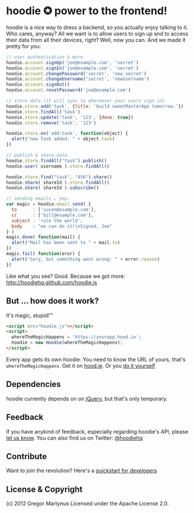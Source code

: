 hoodie ✪ power to the frontend!
===============================

hoodie is a nice way to dress a backend, so you actually enjoy talking to it. Who cares, anyway? All we want is to allow users to sign up and to access their data from all their devices, right? Well, now you can. And we made it pretty for you:

```javascript
// user authentication & more
hoodie.account.signUp('joe@example.com', 'secret')
hoodie.account.signIn('joe@example.com', 'secret')
hoodie.account.changePassword('secret', 'new_secret')
hoodie.account.changeUsername('secret', 'newusername')
hoodie.account.signOut()
hoodie.account.resetPassword('joe@example.com')

// store data (it will sync to whereever your users sign in)
hoodie.store.add('task', {title: 'build sweetMasterApp tomorrow.'})
hoodie.store.findAll('task')
hoodie.store.update('task', '123', {done: true})
hoodie.store.remove('task', '123')

hoodie.store.on('add:task', function(object) {
  alert("new Task added: " + object.task)
})

// publish & share data
hoodie.store.findAll("task").publish()
hoodie.user( username ).store.findAll()

hoodie.store.find("task", "456").share()
hoodie.share( shareId ).store.findAll()
hoodie.share( shareId ).subscribe()

// sending emails … yep.
var magic = hoodie.email.send( {
  to      : ['susan@example.com'],
  cc      : ['bill@example.com'],
  subject : 'rule the world',
  body    : "we can do it!\nSigned, Joe"
} )
magic.done( function(mail) { 
  alert("Mail has been sent to " + mail.to)
})
magic.fail( function(eror) { 
  alert("Sory, but something went wrong: " + error.reason)
})

```

Like what you see? Good. Because we got more: http://hoodiehq.github.com/hoodie.js


But … how does it work?
-----------------------

It's magic, stupid!™ 

```html
<script src="hoodie.js"></script>
<script>
  whereTheMagicHappens = 'https://yourapp.hood.ie';
  hoodie = new Hoodie(whereTheMagicHappens);
</script>
```

Every app gets its own hoodie. You need to know the URL of yours, that's `whereTheMagicHappens`.
Get it on [hood.ie](http://hood.ie). Or you [do it yourself](https://github.com/hoodiehq/hoodie-app)


Dependencies
------------

hoodie currently depends on on [jQuery](http://jquery.com), but that's only temporary. 


Feedback
--------

If you have anykind of feedback, especially regarding hoodie's API, please [let us know](https://github.com/hoodiehq/hoodie.js/issues). You can also find us on Twitter: [@hoodiehq](https://twitter.com/hoodiehq)


Contribute
----------

Want to join the revolution? Here's a [quickstart for developers](https://github.com/hoodiehq/hoodie.js/blob/master/quickstart_for_developers.md)


License & Copyright
-------------------

(c) 2012 Gregor Martynus
Licensed under the Apache License 2.0.